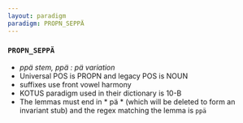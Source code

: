 ```yaml
---
layout: paradigm
paradigm: PROPN_SEPPÄ
---
```

### ` PROPN_SEPPÄ `

* _ppä stem, ppä : pä variation_
* Universal POS is PROPN and legacy POS is NOUN
* suffixes use front vowel harmony
* KOTUS paradigm used in their dictionary is 10-B
* The lemmas must end in * pä * (which will be deleted to form an invariant stub) and the regex matching the lemma is ` ppä `

